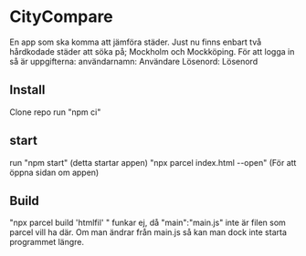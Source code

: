 # CityCompare

En app som ska komma att jämföra städer.
Just nu finns enbart två hårdkodade städer att söka på; Mockholm och Mockköping.
För att logga in så är uppgifterna:
användarnamn: Användare
Lösenord:   Lösenord

## Install

Clone repo
run "npm ci"

## start

run "npm start" (detta startar appen)
"npx parcel index.html --open" (För att öppna sidan om appen)

## Build

"npx parcel build 'htmlfil' " funkar ej, då "main":"main.js" inte är filen som parcel vill ha där. Om man ändrar från main.js så kan man dock inte starta programmet längre.

